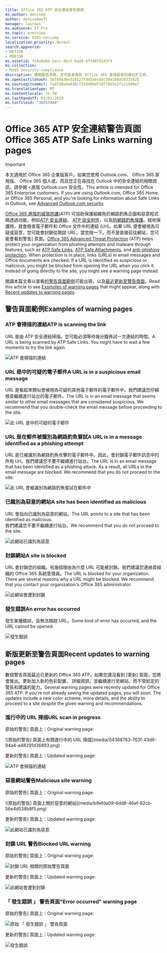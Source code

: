 ```yaml
---
title: Office 365 ATP 安全連結警告頁面
ms.author: deniseb
author: denisebmsft
manager: laurawi
ms.audience: IT Pro
ms.topic: overview
ms.service: O365-seccomp
localization_priority: Normal
search.appverid:
- MET150
- MOE150
ms.assetid: fc4e6ebb-5acc-4bc5-bad8-4f3407d1d3f4
ms.collection:
- M365-security-compliance
description: 概略警告頁面，您可能會看到 Office 365 進階威脅防護位於工時。
ms.openlocfilehash: 5bf6d436e319127fdd5aecd5c58e168a59333d25
ms.sourcegitcommit: 7adfd8eda038cf25449bdf3df78b5e2fcc1999e7
ms.translationtype: MT
ms.contentlocale: zh-TW
ms.lasthandoff: 03/01/2019
ms.locfileid: "30357444"
---
```

# <a name="office-365-atp-safe-links-warning-pages"></a><span data-ttu-id="b432e-103">Office 365 ATP 安全連結警告頁面</span><span class="sxs-lookup"><span data-stu-id="b432e-103">Office 365 ATP Safe Links warning pages</span></span>

> [!IMPORTANT]
> <span data-ttu-id="b432e-p101">本文適用於 Office 365 企業版客戶。如果您使用 Outlook.com、 Office 365 家用版、 Office 365 個人或，而且您正在尋找在 Outlook 中的安全連結的相關資訊，請參閱 <<c0>進階 Outlook.com 安全性。</span><span class="sxs-lookup"><span data-stu-id="b432e-p101">This article is intended for Office 365 Enterprise customers. If you are using Outlook.com, Office 365 Home, or Office 365 Personal, and you're looking for information about Safe Links in Outlook, see [Advanced Outlook.com security](https://support.office.com/article/advanced-outlook-com-security-for-office-365-subscribers-882d2243-eab9-4545-a58a-b36fee4a46e2).</span></span>

<span data-ttu-id="b432e-p102">[Office 365 進階的威脅防護](office-365-atp.md)(ATP) 可協助保護組織免於網路釣魚企圖和惡意程式碼透過功能，例如[ATP 安全連結](atp-safe-links.md)、 [ATP 安全附件](atp-safe-attachments.md)，以及[防網路釣魚保護](anti-phishing-protection.md)。就地保護時，就會檢查電子郵件和 Office 文件中的連結 (Url)。如果 URL 便會被視為可疑或惡意，您可能會封鎖從開啟 URL，當您按一下。而不是直接前往網站，您可能會看到警告] 頁面。</span><span class="sxs-lookup"><span data-stu-id="b432e-p102">[Office 365 Advanced Threat Protection](office-365-atp.md) (ATP) helps protect your organization from phishing attempts and malware through features, such as [ATP Safe Links](atp-safe-links.md), [ATP Safe Attachments](atp-safe-attachments.md), and [anti-phishing protection](anti-phishing-protection.md). When protection is in place, links (URLs) in email messages and Office documents are checked. If a URL is identified as suspicious or malicious, you might be blocked from opening the URL when you click it. Instead of going directly to the site, you might see a warning page instead.</span></span> 
  
<span data-ttu-id="b432e-110">閱讀本篇文章以查看[的警告頁面範例](atp-safe-links-warning-pages.md#examples)可能出現，以及[最近更新至警告頁面](atp-safe-links-warning-pages.md#updates)。</span><span class="sxs-lookup"><span data-stu-id="b432e-110">Read this article to see [Examples of warning pages](atp-safe-links-warning-pages.md#examples) that might appear, along with [Recent updates to warning pages](atp-safe-links-warning-pages.md#updates).</span></span>
  
## <a name="examples-of-warning-pages"></a><span data-ttu-id="b432e-111">警告頁面範例</span><span class="sxs-lookup"><span data-stu-id="b432e-111">Examples of warning pages</span></span>

### <a name="atp-is-scanning-the-link"></a><span data-ttu-id="b432e-112">ATP 會掃描的連結</span><span class="sxs-lookup"><span data-stu-id="b432e-112">ATP is scanning the link</span></span>

<span data-ttu-id="b432e-p103">URL 是由 ATP 安全連結掃描。您可能必須等待幾分鐘再試一次連結的時間。</span><span class="sxs-lookup"><span data-stu-id="b432e-p103">A URL is being scanned by ATP Safe Links. You might have to wait a few moments to try the link again.</span></span>

![ATP 會掃描的連結](media/ee8dd5ed-6b91-4248-b054-12b719e8d0ed.png)

### <a name="a-url-is-in-a-suspicious-email-message"></a><span data-ttu-id="b432e-116">URL 是中的可疑的電子郵件</span><span class="sxs-lookup"><span data-stu-id="b432e-116">A URL is in a suspicious email message</span></span>

<span data-ttu-id="b432e-p104">URL 是看起來類似會被視為可疑的其他電子郵件的電子郵件中。我們建議您仔細檢查繼續進行站台的電子郵件。</span><span class="sxs-lookup"><span data-stu-id="b432e-p104">The URL is in an email message that seems similar to other email messages that are considered suspicious. We recommend that you double-check the email message before proceeding to the site.</span></span>

![此 URL 是中的可疑的電子郵件](media/33f57923-23e3-4b0f-838b-6ad589ba897b.png)

### <a name="a-url-is-in-a-message-identified-as-a-phishing-attempt"></a><span data-ttu-id="b432e-120">URL 是在郵件被識別為網路釣魚嘗試</span><span class="sxs-lookup"><span data-stu-id="b432e-120">A URL is in a message identified as a phishing attempt</span></span>

<span data-ttu-id="b432e-p105">URL 是已被識別為網路釣魚攻擊的電子郵件中。因此，會封鎖電子郵件訊息中的所有 Url。我們建議您不要不繼續進行站台。</span><span class="sxs-lookup"><span data-stu-id="b432e-p105">The URL is in an email message that has been identified as a phishing attack. As a result, all URLs in the email message are blocked. We recommend that you do not proceed to the site.</span></span>

![此 URL 會被識別為網路釣魚嘗試在郵件中](media/6e544a28-0604-4821-aba6-d5a57bb917e5.png)

### <a name="a-site-has-been-identified-as-malicious"></a><span data-ttu-id="b432e-125">已識別為惡意的網站</span><span class="sxs-lookup"><span data-stu-id="b432e-125">A site has been identified as malicious</span></span>

<span data-ttu-id="b432e-126">URL 會指向已識別為惡意的網站。</span><span class="sxs-lookup"><span data-stu-id="b432e-126">The URL points to a site that has been identified as malicious.</span></span>  <br/> <span data-ttu-id="b432e-127">我們建議您不要不繼續進行站台。</span><span class="sxs-lookup"><span data-stu-id="b432e-127">We recommend that you do not proceed to the site.</span></span>

![此網站已識別為惡意](media/058883c8-23f0-4672-9c1c-66b084796177.png)

### <a name="a-site-is-blocked"></a><span data-ttu-id="b432e-129">封鎖網站</span><span class="sxs-lookup"><span data-stu-id="b432e-129">A site is blocked</span></span>

<span data-ttu-id="b432e-p106">URL 會封鎖您的組織。有幾個理由為什麼 URL 可能被封鎖。我們建議您連絡貴組織的 Office 365 系統管理員。</span><span class="sxs-lookup"><span data-stu-id="b432e-p106">The URL is blocked for your organization. There are several reasons why a URL might be blocked. We recommend that you contact your organization's Office 365 administrator.</span></span>

![此網站會遭到封鎖](media/6b4bda2d-a1e6-419e-8b10-588e83c3af3f.png)

### <a name="an-error-has-occurred"></a><span data-ttu-id="b432e-134">發生錯誤</span><span class="sxs-lookup"><span data-stu-id="b432e-134">An error has occurred</span></span>

<span data-ttu-id="b432e-135">發生某種錯誤，且無法開啟 URL。</span><span class="sxs-lookup"><span data-stu-id="b432e-135">Some kind of error has occurred, and the URL cannot be opened.</span></span>

![發生錯誤](media/2f7465a4-1cf4-4c1c-b7d4-3c07e4b795b4.png)

## <a name="recent-updates-to-warning-pages"></a><span data-ttu-id="b432e-137">新版更新至警告頁面</span><span class="sxs-lookup"><span data-stu-id="b432e-137">Recent updates to warning pages</span></span>

<span data-ttu-id="b432e-p107">數個警告頁面最近已更新的 Office 365 ATP。如果您還沒看到 [更新] 頁面，您將會推出。更新加入新的色彩配置、 詳細資訊，並繼續進行至網站，而不管給定的警告和建議的能力。</span><span class="sxs-lookup"><span data-stu-id="b432e-p107">Several warning pages were recently updated for Office 365 ATP. If you're not already seeing the updated pages, you will soon. The updates include a new color scheme, more details, and the ability to proceed to a site despite the given warning and recommendations.</span></span>

### <a name="url-scan-in-progress"></a><span data-ttu-id="b432e-141">進行中的 URL 掃描</span><span class="sxs-lookup"><span data-stu-id="b432e-141">URL scan in progress</span></span>

<span data-ttu-id="b432e-142">原始的警告] 頁面上：</span><span class="sxs-lookup"><span data-stu-id="b432e-142">Original warning page:</span></span>

![原始的警告] 頁面上有關進行中的 URL 掃描](media/04368763-763f-43d6-94a4-a48291d36893.png)

<span data-ttu-id="b432e-144">更新的警告] 頁面上：</span><span class="sxs-lookup"><span data-stu-id="b432e-144">Updated warning page:</span></span>

![ATP 會掃描的連結](media/ee8dd5ed-6b91-4248-b054-12b719e8d0ed.png)

### <a name="malicious-site-warning"></a><span data-ttu-id="b432e-146">惡意網站警告</span><span class="sxs-lookup"><span data-stu-id="b432e-146">Malicious site warning</span></span>

<span data-ttu-id="b432e-147">原始的警告] 頁面上：</span><span class="sxs-lookup"><span data-stu-id="b432e-147">Original warning page:</span></span>

![原始的警告] 頁面上關於惡意的網站](media/b9efda09-6dd8-46ef-82cb-56e4d538b8f5.png)

<span data-ttu-id="b432e-149">更新的警告] 頁面上：</span><span class="sxs-lookup"><span data-stu-id="b432e-149">Updated warning page:</span></span>

![此網站已識別為惡意](media/058883c8-23f0-4672-9c1c-66b084796177.png)

### <a name="blocked-url-warning"></a><span data-ttu-id="b432e-151">封鎖 URL 警告</span><span class="sxs-lookup"><span data-stu-id="b432e-151">Blocked URL warning</span></span>

<span data-ttu-id="b432e-152">原始的警告] 頁面上：</span><span class="sxs-lookup"><span data-stu-id="b432e-152">Original warning page:</span></span>

![封鎖 URL 相關的原始警告頁面](media/3d6ba028-30bf-45fc-958e-d3aad3defc83.png)

<span data-ttu-id="b432e-154">更新的警告] 頁面上：</span><span class="sxs-lookup"><span data-stu-id="b432e-154">Updated warning page:</span></span>

![此網站會遭到封鎖](media/6b4bda2d-a1e6-419e-8b10-588e83c3af3f.png)

### <a name="error-occurred-warning-page"></a><span data-ttu-id="b432e-156">「 發生錯誤 」 警告頁面</span><span class="sxs-lookup"><span data-stu-id="b432e-156">"Error occurred" warning page</span></span>

<span data-ttu-id="b432e-157">原始的警告] 頁面上：</span><span class="sxs-lookup"><span data-stu-id="b432e-157">Original warning page:</span></span>

![原始 「 發生錯誤 」 警告頁面](media/9aaa4383-2f23-48be-bdaa-8efbcb2acc70.png)

<span data-ttu-id="b432e-159">更新的警告] 頁面上：</span><span class="sxs-lookup"><span data-stu-id="b432e-159">Updated warning page:</span></span>

![發生錯誤](media/2f7465a4-1cf4-4c1c-b7d4-3c07e4b795b4.png)
   
